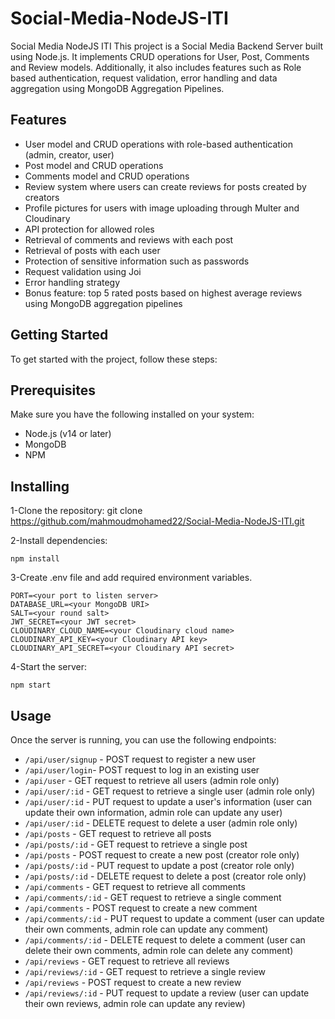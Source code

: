 # Social-Media-NodeJS-ITI
Social Media NodeJS ITI
This project is a Social Media Backend Server built using Node.js. It implements CRUD operations for User, Post, Comments and Review models. Additionally, it also includes features such as Role based authentication, request validation, error handling and data aggregation using MongoDB Aggregation Pipelines.

## Features

- User model and CRUD operations with role-based authentication (admin, creator, user)
- Post model and CRUD operations
- Comments model and CRUD operations
- Review system where users can create reviews for posts created by creators
- Profile pictures for users with image uploading through Multer and Cloudinary
- API protection for allowed roles
- Retrieval of comments and reviews with each post
- Retrieval of posts with each user
- Protection of sensitive information such as passwords
- Request validation using Joi
- Error handling strategy
- Bonus feature: top 5 rated posts based on highest average reviews using MongoDB aggregation pipelines

## Getting Started


To get started with the project, follow these steps:

## Prerequisites
Make sure you have the following installed on your system:

- Node.js (v14 or later)
- MongoDB
- NPM

## Installing
1-Clone the repository: git clone https://github.com/mahmoudmohamed22/Social-Media-NodeJS-ITI.git

2-Install dependencies: 
```
npm install
```

3-Create .env file and add required environment variables.
```
PORT=<your port to listen server>
DATABASE_URL=<your MongoDB URI>
SALT=<your round salt>
JWT_SECRET=<your JWT secret>
CLOUDINARY_CLOUD_NAME=<your Cloudinary cloud name>
CLOUDINARY_API_KEY=<your Cloudinary API key>
CLOUDINARY_API_SECRET=<your Cloudinary API secret>

```

4-Start the server: 

``` 
npm start
```


## Usage
Once the server is running, you can use the following endpoints:

- `/api/user/signup` - POST request to register a new user
- `/api/user/login`- POST request to log in an existing user
- `/api/user` - GET request to retrieve all users (admin role only)
- `/api/user/:id` - GET request to retrieve a single user (admin role only)
- `/api/user/:id` - PUT request to update a user's information (user can update their own information, admin role can update any user)
- `/api/user/:id` - DELETE request to delete a user (admin role only)
- `/api/posts` - GET request to retrieve all posts
- `/api/posts/:id` - GET request to retrieve a single post
- `/api/posts` - POST request to create a new post (creator role only)
- `/api/posts/:id` - PUT request to update a post (creator role only)
- `/api/posts/:id` - DELETE request to delete a post (creator role only)
- `/api/comments` - GET request to retrieve all comments
- `/api/comments/:id` - GET request to retrieve a single comment
- `/api/comments` - POST request to create a new comment
- `/api/comments/:id` - PUT request to update a comment (user can update their own comments, admin role can update any comment)
- `/api/comments/:id` - DELETE request to delete a comment (user can delete their own comments, admin role can delete any comment)
- `/api/reviews` - GET request to retrieve all reviews
- `/api/reviews/:id` - GET request to retrieve a single review
- `/api/reviews` - POST request to create a new review
- `/api/reviews/:id` - PUT request to update a review (user can update their own reviews, admin role can update any review)


